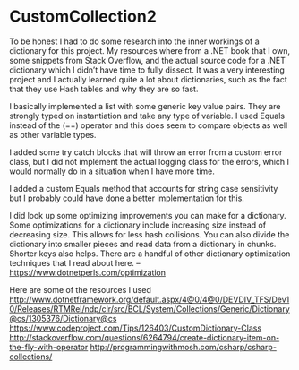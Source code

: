 # CustomCollection2

To be honest I had to do some research into the inner workings of a dictionary for this project. My resources where from a .NET book that I own, some snippets from Stack Overflow, and the actual source code for a .NET dictionary which I didn’t have time to fully dissect. It was a very interesting project and I actually learned quite a lot about dictionaries, such as the fact that they use Hash tables and why they are so fast. 

I basically implemented a list with some generic key value pairs. They are strongly typed on instantiation and take any type of variable. I used Equals instead of the (==) operator and this does seem to compare objects as well as other variable types. 

I added some try catch blocks that will throw an error from a custom error class, but I did not implement the actual logging class for the errors, which I would normally do in a situation when I have more time. 

I added a custom Equals method that accounts for string case sensitivity but I probably could have done a better implementation for this. 

I did look up some optimizing improvements you can make for a dictionary. Some optimizations for a dictionary include increasing size instead of decreasing size. This allows for less hash collisions. You can also divide the dictionary into smaller pieces and read data from a dictionary in chunks. Shorter keys also helps. There are a handful of other dictionary optimization techniques that I read about here. – 
https://www.dotnetperls.com/optimization

Here are some of the resources I used
http://www.dotnetframework.org/default.aspx/4@0/4@0/DEVDIV_TFS/Dev10/Releases/RTMRel/ndp/clr/src/BCL/System/Collections/Generic/Dictionary@cs/1305376/Dictionary@cs
https://www.codeproject.com/Tips/126403/CustomDictionary-Class
http://stackoverflow.com/questions/6264794/create-dictionary-item-on-the-fly-with-operator
http://programmingwithmosh.com/csharp/csharp-collections/



